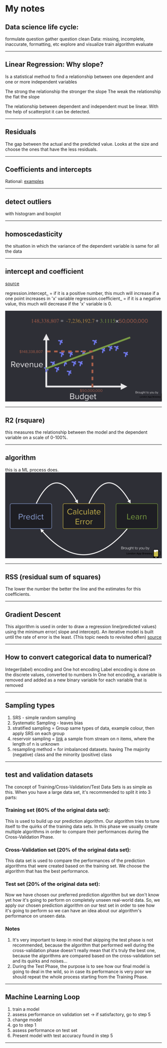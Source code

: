 # My notes

## Data science life cycle: 

formulate question
gather question 
clean Data: missing, incomplete, inaccurate, formatting, etc 
explore and visualize
train algorithm
evaluate 
_____________________________
## Linear Regression: Why slope?
Is a statistical method to find a relationship between one dependent and one or more independent variables

The strong the relationship the stronger the slope
The weak the relationship the flat the slope

The relationship between dependent and independent must be linear. With the help of scatterplot it can be detected.
_____________________________
## Residuals
The gap between the actual and the predicted value.
Looks at the size and choose the ones that have the less residuals.
_____________________________
## Coefficients and intercepts
Rational: [examples](https://www.austincc.edu/mparker/1342/lessons/less5-8/interpret_slope.pdf)
_____________________________
## detect outliers
with histogram and boxplot
_____________________________
## homoscedasticity
the situation in which the variance of the dependent variable is same for all the data
_____________________________
## intercept and coefficient 
[source](https://support.minitab.com/en-us/minitab-express/1/help-and-how-to/modeling-statistics/regression/supporting-topics/regression-models/slope-and-intercept-of-the-regression-line/)

regression.intercept_ = if it is a positive number, this much will increase if a one point increases in 'x' variable
regression.coefficient_ = if it is a negative value, this much will decrease if the 'x' variable is 0.

![y=mx+c](../images/y=mx+c.png)
_____________________________
## R2 (rsquare)
this measures the relationship between the model and the dependent variable on a scale of 0-100%.
_____________________________
## algorithm
this is a ML process does. 
![y=mx+c](../images/algorithm.png)
_____________________________
## RSS (residual sum of squares)
The lower the number the better the line and the estimates for this coefficients. 
_____________________________
## Gradient Descent
This algorithm is used in order to draw a regression line(predicted values) using the minimum error( slope and intercept). An iterative model
is built until the rate of error is the least. (This topic needs to revisited often)
[source](https://medium.com/code-heroku/gradient-descent-for-machine-learning-3d871fa48b4c)
_____________________________
## How to convert categorical data to numerical?
Integer(label) encoding and One hot encoding
Label encoding is done on the discrete values, converted to numbers
In One hot encoding, a variable is removed and added as a new binary variable for each variable that is removed
_____________________________
## Sampling types
1. SRS - simple random sampling
2. Systematic Sampling - leaves bias
3. stratified sampling = Group same types of data, example colour, then apply SRS on each group
4. reservoir sampling = [link](https://www.youtube.com/watch?v=A1iwzSew5QY) a sample from stream on n items, where the length of n is unknown
5. resampling method = for imbalanced datasets. having The majority (negative) class and the minority (positive) class
_____________________________
## test and validation datasets
The concept of Training/Cross-Validation/Test Data Sets is as simple as this. When you have a large data set, it's recommended to split it into 3 parts:

### Training set (60% of the original data set): 
This is used to build up our prediction algorithm. Our algorithm tries to tune itself to the quirks of the training data sets. In this phase we usually create multiple algorithms in order to compare their performances during the Cross-Validation Phase.
### Cross-Validation set (20% of the original data set): 
This data set is used to compare the performances of the prediction algorithms that were created based on the training set. We choose the algorithm that has the best performance.
### Test set (20% of the original data set): 
Now we have chosen our preferred prediction algorithm but we don't know yet how it's going to perform on completely unseen real-world data. So, we apply our chosen prediction algorithm on our test set in order to see how it's going to perform so we can have an idea about our algorithm's performance on unseen data.

### Notes
1. It's very important to keep in mind that skipping the test phase is not recommended, because the algorithm that performed well during the cross-validation phase doesn't really mean that it's truly the best one, because the algorithms are compared based on the cross-validation set and its quirks and noises...
2. During the Test Phase, the purpose is to see how our final model is going to deal in the wild, so in case its performance is very poor we should repeat the whole process starting from the Training Phase.
_____________________________
## Machine Learning Loop
1. train a model
2. assess performance on validation set → if satisfactory, go to step 5
3. change model
4. go to step 1
5. assess performance on test set
6. Present model with test accuracy found in step 5
_____________________________
## 




